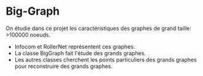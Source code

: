 # Big-Graph

On étudie dans ce projet les caractéristiques des graphes de grand taille: >100000 noeuds.

- Infocom et RollerNet représentent ces graphes.
- La classe BigGraph fait l'étude des grands graphes.
- Les autres classes cherchent les points particuliers des grands graphes pour reconstruire des grands graphes.
